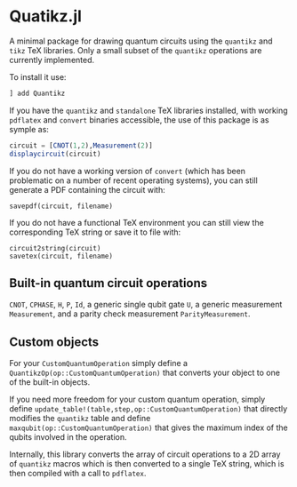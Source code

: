 # Quatikz.jl

A minimal package for drawing quantum circuits using the `quantikz` and `tikz` TeX libraries. Only a small subset of the `quantikz` operations are currently implemented.

To install it use:

```julia
] add Quantikz
```

If you have the `quantikz` and `standalone` TeX libraries installed, with working `pdflatex` and `convert` binaries accessible, the use of this package is as symple as:

```julia
circuit = [CNOT(1,2),Measurement(2)]
displaycircuit(circuit)
```

If you do not have a working version of `convert` (which has been problematic on a number of recent operating systems), you can still generate a PDF containing the circuit with:

```
savepdf(circuit, filename)
```

If you do not have a functional TeX environment you can still view the corresponding TeX string or save it to file with:

```
circuit2string(circuit)
savetex(circuit, filename)
```

## Built-in quantum circuit operations

`CNOT`, `CPHASE`, `H`, `P`, `Id`, a generic single qubit gate `U`, a generic measurement `Measurement`, and a parity check measurement `ParityMeasurement`.

## Custom objects

For your `CustomQuantumOperation` simply define a `QuantikzOp(op::CustomQuantumOperation)` that converts your object to one of the built-in objects.

If you need more freedom for your custom quantum operation, simply define `update_table!(table,step,op::CustomQuantumOperation)` that directly modifies the `quantikz` table and define `maxqubit(op::CustomQuantumOperation)` that gives the maximum index of the qubits involved in the operation.

Internally, this library converts the array of circuit operations to a 2D array of `quantikz` macros which is then converted to a single TeX string, which is then compiled with a call to `pdflatex`.